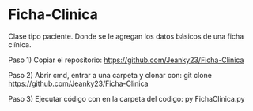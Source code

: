 # Ficha-Clinica
Clase tipo paciente. Donde se le agregan los datos básicos de una ficha clínica.

Paso 1) Copiar el repositorio: https://github.com/Jeanky23/Ficha-Clinica

Paso 2) Abrir cmd, entrar a una carpeta y clonar con: git clone https://github.com/Jeanky23/Ficha-Clinica

Paso 3) Ejecutar código con en la carpeta del codigo: py FichaClinica.py
